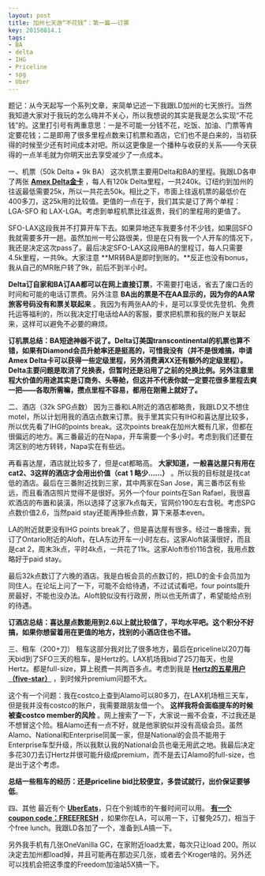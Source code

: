 ```yaml
---
layout: post
title: 加州七天游“不花钱”：第一篇——订票
key: 20150814.1
tags:
- BA
- delta
- IHG
- Priceline
- spg
- Uber
---
```


题记：从今天起写一个系列文章，来简单记述一下我跟LD加州的七天旅行。当然我知道大家对于我玩的怎么嗨并不关心，所以我想说的其实是我是怎么实现“不花钱”的。这里打引号有两重意思：一是不可能一分钱不花，吃饭、加油、门票等肯定要花钱；二是即用了很多里程点数来订机票和酒店，它们也不是白来的，当初获得的时候至少还有时间成本对吧。所以这更像是一个播种与收获的关系——今天获得的一点羊毛就为你明天出去享受减少了一点成本。

一、机票（50k Delta + 9k BA）
这次机票主要用Delta和BA的里程。我跟LD各申了两张
**[Amex Delta金卡](https://www.americanexpress.com/us/credit-cards/personal-card-application/delta-gold-credit-card/49003-750-0-9235436D4B1AF78E8BD0D2E09B86D3ABF630B68437904BAA-200002-C+2ygMIVFU1Kkkjcvmexzrf*cLw=?csi=delta-gold-credit-card/49003-750-0-9235436D4B1AF78E8BD0D2E09B86D3ABF630B68437904BAA-200002-C+2ygMIVFU1Kkkjcvmexzrf%252acLw=&om_rid=Nug$iI&om_mid=_BVvERAB9DnFryi&om_lid=axp7)**
，每人有120k Delta里程，一共240k。订纽约到加州的往返最低需要25k，所以一共花去50k。相比之下，市面上往返机票的最低价在400多刀，这25k用的比较值。更值的一点在于，我们其实是订了两个单程：LGA-SFO 和 LAX-LGA。考虑到单程机票比往返贵，我们的里程用的更值了。

SFO-LAX这段我并不打算开车下去。如果异地还车我要多付不少钱，如果回SFO我就需要多开一趟。虽然加州一号公路很美，但是在只有我一个人开车的情况下，我还是决定这次pass了。最后决定SFO-LAX这段用BA的里程订，每人只需要4.5k里程，一共9k。大家注意
**MR转BA是即时到账的。**反正也没有bonus，我从自己的MR账户转了9k，前后不到半小时。


**Delta订自家和BA订AA都可以在网上直接订票**，不需要打电话，省去了废口舌的时间和可能的电话订票费。另外注意
**BA出的票是不在AA显示的，因为你的AA常旅客号码没有和票关联起来**
。我因为有两张AA的卡，是可以享受优先登机、免费托运等福利的，所以我决定打电话给AA的客服，要求把机票和我的账户关联起来，这样可以避免不必要的麻烦。

**订机票总结：BA短途神器不说了。Delta订美国transcontinental的机票也算不错，如果有Diamond会员升舱率还是挺高的，可惜我没有（并不是很难搞，申请Amex Delta卡可以获得一些定级里程，另外消费满XX还有额外的定级里程）。Delta主要问题是取消了兑换表，但暂时还是沿用了之前的兑换比例。另外注意里程大价值的用途其实是订商务、头等舱，但这并不代表你就一定要花很多里程去爽一把——各取所需嘛，攒点里程不容易，都用在刚需上就好了。**

二、酒店（32k SPG点数）
因为三番和LA附近的酒店都略贵，我跟LD又不想住motel，所以计划用我的酒店点数来订票。我手里其实只有IHG和喜达屋比较多，所以优先看了IHG的points break。这次points break在加州大概有几家，但都在很偏远的地方。离三番最近的在Napa，开车需要一个多小时。考虑到我们还要在湾区别的地方转转，Napa实在有些远。

再看喜达屋，酒店就比较多了，但是cat都略高。
**大家知道，一般喜达屋只有用在cat2、3这样的酒店才会用出价值（cat 1 略少……）**
。所以我的目标就是找cat低的酒店。最后在三番附近找到三家，其中两家在San Jose，离三番市区有些远，而且看酒店照片觉得不是很好。另外一个four points在San Rafael，我很喜欢酒店的布置和装潢，所以选择了这家7k点每天，官网价190左右含税。考虑SPG点数价值2.6，当然paid stay还能再挣些点数，算下来基本even。

LA的附近就更没有IHG points break了，但是喜达屋有很多。经过一番搜索，我订了Ontario附近的Aloft，在LA东边开车一小时左右。这家Aloft装潢很好，而且是cat 2，周末3k点，平时4k点，一共花了11k。这家Aloft市价116含税，我用点数略好于paid stay。

最后32k点数订了六晚的酒店。我是白板会员的点数订的，把LD的金卡会员加为同住人。在论坛上问了一下，可能不会给待遇，不过试试看吧，four points能升房最好，不能也没办法。Aloft貌似没有行政房，所以也无所谓了，希望能给点别的待遇。

**订酒店总结：喜达屋点数能用到2.6以上就比较值了，平均水平吧。这个积分不好搞，如果你想留着用在更值的地方，找别的小酒店住也不错。**

三、租车（200+刀）
租车这部分我对比了很多地方，最后在priceline以20刀每天bid到了SFO三天的租车，是Hertz的。LAX机场我bid了25刀每天，也是Hertz。都是full-size，算上税费一共两百多点。考虑到我是
**[Hertz的五星用户（five-star）](https://willguxy.wordpress.com/2015/05/08/%E5%A6%82%E4%BD%95%E5%BE%97%E5%88%B0%E4%BE%BF%E5%AE%9C%E5%8F%88%E9%AB%98%E7%AB%AF%E7%9A%84%E7%A7%9F%E8%BD%A6%E4%BA%AB%E5%8F%97%EF%BC%9F/)**
，到时候升premium问题不大。

这个有一个问题：我在costco上查到Alamo可以80多刀，在LAX机场租三天车，但是我并没有costco的账户，我需要跟朋友借一个。
**这样我将会面临提车的时候被查costco member的风险**
。网上搜索了一下，大家说一搬不会查，不过我还是不想冒这个险。租Alamo还有一点不好，就是他家貌似并没有高级会员。虽然Alamo、National和Enterprise同属一家，但是National的会员不能用于Enterprise车型升级，所以我默认我的National会员也毫无用武之地。我最后决定多花30刀去订Hertz并很可能升级成premium，而不是去订Alamo的full-size，也是出于这个考虑。

**总结一些租车的经历：还是priceline bid比较便宜，多尝试就行，出价保证要够低**。

四、其他
最近有个
**[UberEats](https://get.uber.com/invite/willg322)**，只在个别城市的午餐时间可以用。
**[有一个coupon code：FREEFRESH](https://get.uber.com/invite/willg322)**
，如果你在LA，可以用一下，订餐免25刀，相当于个free lunch。我跟LD各加了一个，准备到LA搞一下。

另外我手机有几张OneVanilla GC，在家附近load太累，每次只让load 200。所以决定去加州都load掉，并且可能再在那边买几张，或者去个Kroger啥的。另外还可以找机会把这季度的Freedom加油站5X搞一下。